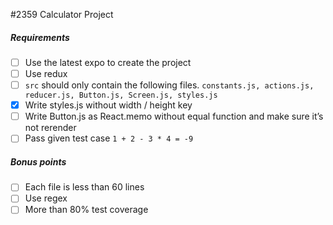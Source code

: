 #2359 Calculator Project
##### Requirements
- [ ] Use the latest expo to create the project
- [ ] Use redux
- [ ] `src` should only contain the following files. `constants.js, actions.js, reducer.js, Button.js, Screen.js, styles.js`
- [x] Write styles.js without width / height key
- [ ] Write Button.js as React.memo without equal function and make sure it’s not rerender
- [ ] Pass given test case `1 + 2 - 3 * 4 = -9`

##### Bonus points
- [ ] Each file is less than 60 lines
- [ ] Use regex
- [ ] More than 80% test coverage
